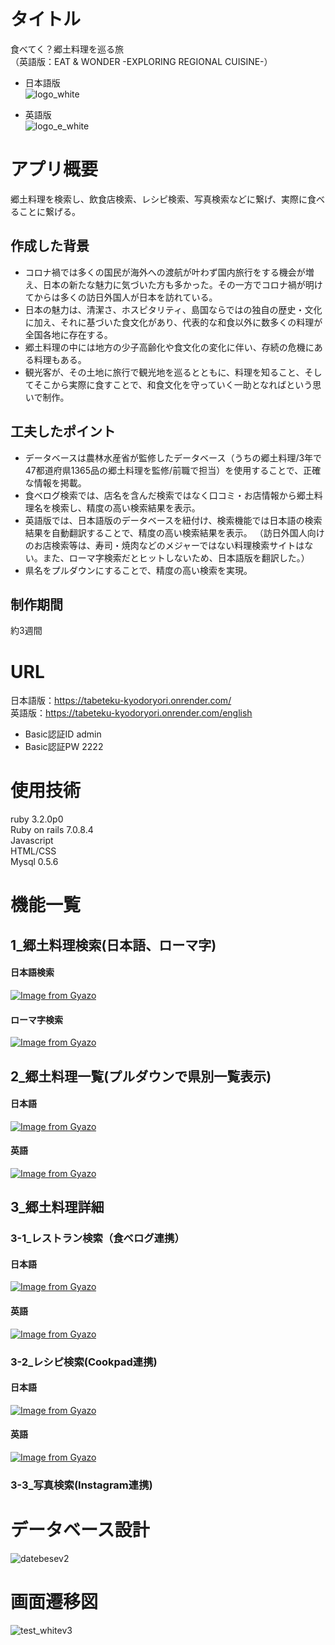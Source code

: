 # タイトル
  食べてく？郷土料理を巡る旅  
  （英語版：EAT & WONDER -EXPLORING REGIONAL CUISINE-）  
  - 日本語版  
  ![logo_white](https://github.com/user-attachments/assets/33cbcbfc-eae0-471d-8b8f-663398527695)

  - 英語版  
  ![logo_e_white](https://github.com/user-attachments/assets/e185401e-2833-4829-8899-0b353387399f)


# アプリ概要
  郷土料理を検索し、飲食店検索、レシピ検索、写真検索などに繋げ、実際に食べることに繋げる。

  ## 作成した背景  
  - コロナ禍では多くの国民が海外への渡航が叶わず国内旅行をする機会が増え、日本の新たな魅力に気づいた方も多かった。その一方でコロナ禍が明けてからは多くの訪日外国人が日本を訪れている。  
  - 日本の魅力は、清潔さ、ホスピタリティ、島国ならではの独自の歴史・文化に加え、それに基づいた食文化があり、代表的な和食以外に数多くの料理が全国各地に存在する。  
  - 郷土料理の中には地方の少子高齢化や食文化の変化に伴い、存続の危機にある料理もある。  
  - 観光客が、その土地に旅行で観光地を巡るとともに、料理を知ること、そしてそこから実際に食すことで、和食文化を守っていく一助となればという思いで制作。

  ## 工夫したポイント
  - データベースは農林水産省が監修したデータベース（うちの郷土料理/3年で47都道府県1365品の郷土料理を監修/前職で担当）を使用することで、正確な情報を掲載。
  - 食べログ検索では、店名を含んだ検索ではなく口コミ・お店情報から郷土料理名を検索し、精度の高い検索結果を表示。
  - 英語版では、日本語版のデータベースを紐付け、検索機能では日本語の検索結果を自動翻訳することで、精度の高い検索結果を表示。
  （訪日外国人向けのお店検索等は、寿司・焼肉などのメジャーではない料理検索サイトはない。また、ローマ字検索だとヒットしないため、日本語版を翻訳した。） 
  - 県名をプルダウンにすることで、精度の高い検索を実現。

  ## 制作期間  
  約3週間

# URL
  日本語版：https://tabeteku-kyodoryori.onrender.com/  
  英語版：https://tabeteku-kyodoryori.onrender.com/english
  - Basic認証ID admin  
  - Basic認証PW 2222

# 使用技術
  ruby 3.2.0p0  
  Ruby on rails 7.0.8.4  
  Javascript  
  HTML/CSS  
  Mysql 0.5.6  

# 機能一覧
  ## 1_郷土料理検索(日本語、ローマ字)
  #### 日本語検索  
[![Image from Gyazo](https://i.gyazo.com/365d42a078f3268eddacef3b0f1971ee.gif)](https://gyazo.com/365d42a078f3268eddacef3b0f1971ee)  

  #### ローマ字検索  
[![Image from Gyazo](https://i.gyazo.com/3e9f00060a4634ff67c25e16f3e33c46.gif)](https://gyazo.com/3e9f00060a4634ff67c25e16f3e33c46)

  ## 2_郷土料理一覧(プルダウンで県別一覧表示)  
  #### 日本語
[![Image from Gyazo](https://i.gyazo.com/4cd4b2f255ca4639faf0a256a6d86f22.jpg)](https://gyazo.com/4cd4b2f255ca4639faf0a256a6d86f22)

  #### 英語  
[![Image from Gyazo](https://i.gyazo.com/75a5ead790d6b9a3127c440c2864cd28.jpg)](https://gyazo.com/75a5ead790d6b9a3127c440c2864cd28)

  ## 3_郷土料理詳細
   ### 3-1_レストラン検索（食べログ連携）

  #### 日本語  
[![Image from Gyazo](https://i.gyazo.com/7ba7b7f4b9c513d2b1392ed7d57b2ef6.gif)](https://gyazo.com/7ba7b7f4b9c513d2b1392ed7d57b2ef6)  

  #### 英語  
[![Image from Gyazo](https://i.gyazo.com/076de21c77ab31a052d869b30f7933b6.gif)](https://gyazo.com/076de21c77ab31a052d869b30f7933b6)  

   ### 3-2_レシピ検索(Cookpad連携)
   #### 日本語  
[![Image from Gyazo](https://i.gyazo.com/0827235f26d5e0663b040ff3ab26f31f.gif)](https://gyazo.com/0827235f26d5e0663b040ff3ab26f31f)  

  #### 英語  
[![Image from Gyazo](https://i.gyazo.com/fd5cec8d002cc74d27fbdf90e4fd7095.gif)](https://gyazo.com/fd5cec8d002cc74d27fbdf90e4fd7095) 

   ### 3-3_写真検索(Instagram連携)

# データベース設計
![datebesev2](https://github.com/user-attachments/assets/a7140922-81ed-4235-8e7f-843afe780296)

# 画面遷移図
  ![test_whitev3](https://github.com/user-attachments/assets/c3dc7ed8-5fc8-4f65-8853-e4123685ef12)  
